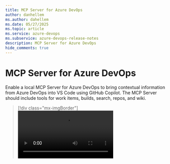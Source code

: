 ```yaml
---
title: MCP Server for Azure DevOps
author: danhellem
ms.author: dahellem
ms.date: 05/27/2025
ms.topic: article
ms.service: azure-devops
ms.subservice: azure-devops-release-notes
description: MCP Server for Azure DevOps
hide_comments: true
---
```


# MCP Server for Azure DevOps

Enable a local MCP Server for Azure DevOps to bring contextual information from Azure DevOps into VS Code using GitHub Copilot. The MCP Server should include tools for work items, builds, search, repos, and wiki.

> [!div class="mx-imgBorder"]
> ![Demo to create iterations](media/mcp-demo-create-iterations.mp4)